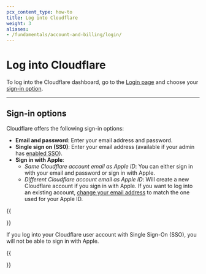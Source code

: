 ```yaml
---
pcx_content_type: how-to
title: Log into Cloudflare
weight: 3
aliases:
- /fundamentals/account-and-billing/login/
---
```


# Log into Cloudflare

To log into the Cloudflare dashboard, go to the [Login page](https://dash.cloudflare.com/login) and choose your [sign-in option](#sign-in-options).

---

## Sign-in options

Cloudflare offers the following sign-in options:

- **Email and password**: Enter your email address and password.
- **Single sign on (SS0)**: Enter your email address (available if your admin has [enabled SSO](/cloudflare-one/applications/configure-apps/dash-sso-apps/)).
- **Sign in with Apple**: 
    - *Same Cloudflare account email as Apple ID*: You can either sign in with your email and password or sign in with Apple.
    - *Different Cloudflare account email as Apple ID*: Will create a new Cloudflare account if you sign in with Apple. If you want to log into an existing account, [change your email address](/fundamentals/account-and-billing/account-maintenance/change-password-or-email/) to match the one used for your Apple ID.

{{<Aside type="note">}}

If you log into your Cloudflare user account with Single Sign-On (SSO), you will not be able to sign in with Apple.

{{</Aside>}}